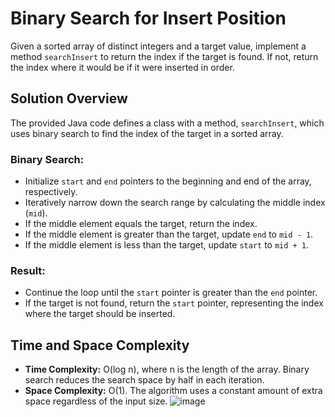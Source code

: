 # Binary Search for Insert Position

Given a sorted array of distinct integers and a target value, implement a method `searchInsert` to return the index if the target is found. If not, return the index where it would be if it were inserted in order.

## Solution Overview

The provided Java code defines a class with a method, `searchInsert`, which uses binary search to find the index of the target in a sorted array.

### Binary Search:

- Initialize `start` and `end` pointers to the beginning and end of the array, respectively.
- Iteratively narrow down the search range by calculating the middle index (`mid`).
- If the middle element equals the target, return the index.
- If the middle element is greater than the target, update `end` to `mid - 1`.
- If the middle element is less than the target, update `start` to `mid + 1`.

### Result:

- Continue the loop until the `start` pointer is greater than the `end` pointer.
- If the target is not found, return the `start` pointer, representing the index where the target should be inserted.

## Time and Space Complexity

- **Time Complexity:** O(log n), where n is the length of the array. Binary search reduces the search space by half in each iteration.
- **Space Complexity:** O(1). The algorithm uses a constant amount of extra space regardless of the input size.
![image](https://github.com/shwetasugure/LeetCode/assets/107701519/22f8f202-e5a8-476b-808c-8fcd5b43ab36)

